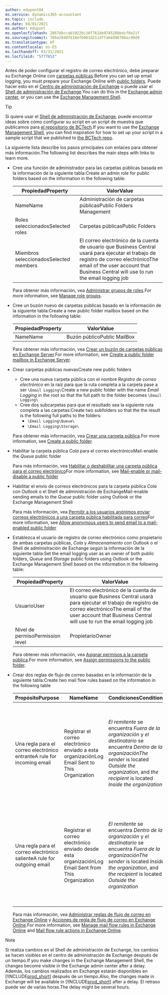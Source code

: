 ```yaml
---
author: edupont04
ms.service: dynamics365-accountant
ms.topic: include
ms.date: 04/01/2021
ms.author: edupont
ms.openlocfilehash: 2867dbccab19226c16f761bb974528bbdcf0a21f
ms.sourcegitcommit: 766e2840fd16efb901d211d7fa64d96766ac99d9
ms.translationtype: HT
ms.contentlocale: es-ES
ms.lasthandoff: 03/31/2021
ms.locfileid: "5777653"
---
```

<span data-ttu-id="8268e-101">Antes de poder configurar el registro de correo electrónico, debe preparar su Exchange Online con [carpetas públicas](/exchange/collaboration/public-folders/public-folders?view=exchserver-2019&preserve-view=true ).</span><span class="sxs-lookup"><span data-stu-id="8268e-101">Before you can set up email logging, you must prepare your Exchange Online with [public folders](/exchange/collaboration/public-folders/public-folders?view=exchserver-2019&preserve-view=true ).</span></span> <span data-ttu-id="8268e-102">Puede hacer esto en el [Centro de administración de Exchange](/Exchange/architecture/client-access/exchange-admin-center?view=exchserver-2019&preserve-view=true ) o puede usar el [Shell de administración de Exchange](/powershell/exchange/exchange-management-shell?view=exchange-ps&preserve-view=true ).</span><span class="sxs-lookup"><span data-stu-id="8268e-102">You can do this in the [Exchange admin center](/Exchange/architecture/client-access/exchange-admin-center?view=exchserver-2019&preserve-view=true ), or you can use the [Exchange Management Shell](/powershell/exchange/exchange-management-shell?view=exchange-ps&preserve-view=true ).</span></span>  

> [!TIP]
> <span data-ttu-id="8268e-103">Si quiere usar el [Shell de administración de Exchange](/powershell/exchange/exchange-management-shell?view=exchange-ps&preserve-view=true ), puede encontrar ideas sobre cómo configurar su script en un script de muestra que publicamos para [el repositorio de BCTech](https://github.com/microsoft/BCTech/tree/master/samples/EmailLogging).</span><span class="sxs-lookup"><span data-stu-id="8268e-103">If you want to use the [Exchange Management Shell](/powershell/exchange/exchange-management-shell?view=exchange-ps&preserve-view=true ), you can find inspiration for how to set up your script in a sample script that we published to [the BCTech repo](https://github.com/microsoft/BCTech/tree/master/samples/EmailLogging).</span></span>

<span data-ttu-id="8268e-104">La siguiente lista describe los pasos principales con enlaces para obtener más información.</span><span class="sxs-lookup"><span data-stu-id="8268e-104">The following list describes the main steps with links to learn more.</span></span>  

- <span data-ttu-id="8268e-105">Cree una función de administrador para las carpetas públicas basada en la información de la siguiente tabla:</span><span class="sxs-lookup"><span data-stu-id="8268e-105">Create an admin role for public folders based on the information in the following table:</span></span>

  |<span data-ttu-id="8268e-106">Propiedad</span><span class="sxs-lookup"><span data-stu-id="8268e-106">Property</span></span>        |<span data-ttu-id="8268e-107">Valor</span><span class="sxs-lookup"><span data-stu-id="8268e-107">Value</span></span>                     |
  |----------------|--------------------------|
  |<span data-ttu-id="8268e-108">Name</span><span class="sxs-lookup"><span data-stu-id="8268e-108">Name</span></span>            |<span data-ttu-id="8268e-109">Administración de carpetas públicas</span><span class="sxs-lookup"><span data-stu-id="8268e-109">Public Folders Management</span></span> |
  |<span data-ttu-id="8268e-110">Roles seleccionados</span><span class="sxs-lookup"><span data-stu-id="8268e-110">Selected roles</span></span>  |<span data-ttu-id="8268e-111">Carpetas públicas</span><span class="sxs-lookup"><span data-stu-id="8268e-111">Public Folders</span></span>            |
  |<span data-ttu-id="8268e-112">Miembros seleccionados</span><span class="sxs-lookup"><span data-stu-id="8268e-112">Selected members</span></span>|<span data-ttu-id="8268e-113">El correo electrónico de la cuenta de usuario que Business Central usará para ejecutar el trabajo de registro de correo electrónico</span><span class="sxs-lookup"><span data-stu-id="8268e-113">The email of the user account that Business Central will use to run the email logging job</span></span>|

  <span data-ttu-id="8268e-114">Para obtener más información, vea [Administrar grupos de roles](/exchange/permissions/role-groups?view=exchserver-2019&preserve-view=true).</span><span class="sxs-lookup"><span data-stu-id="8268e-114">For more information, see [Manage role groups](/exchange/permissions/role-groups?view=exchserver-2019&preserve-view=true).</span></span>

- <span data-ttu-id="8268e-115">Cree un buzón nuevo de carpetas públicas basado en la información de la siguiente tabla:</span><span class="sxs-lookup"><span data-stu-id="8268e-115">Create a new public folder mailbox based on the information in the following table:</span></span>

  |<span data-ttu-id="8268e-116">Propiedad</span><span class="sxs-lookup"><span data-stu-id="8268e-116">Property</span></span>        |<span data-ttu-id="8268e-117">Valor</span><span class="sxs-lookup"><span data-stu-id="8268e-117">Value</span></span>                     |
  |----------------|--------------------------|
  |<span data-ttu-id="8268e-118">Name</span><span class="sxs-lookup"><span data-stu-id="8268e-118">Name</span></span>            |<span data-ttu-id="8268e-119">Buzón público</span><span class="sxs-lookup"><span data-stu-id="8268e-119">Public MailBox</span></span>            |

  <span data-ttu-id="8268e-120">Para obtener más información, vea [Crear un buzón de carpetas públicas en Exchange Server](/exchange/collaboration/public-folders/create-public-folder-mailboxes).</span><span class="sxs-lookup"><span data-stu-id="8268e-120">For more information, see [Create a public folder mailbox in Exchange Server](/exchange/collaboration/public-folders/create-public-folder-mailboxes).</span></span>  

- <span data-ttu-id="8268e-121">Crear carpetas públicas nuevas</span><span class="sxs-lookup"><span data-stu-id="8268e-121">Create new public folders</span></span>

  - <span data-ttu-id="8268e-122">Cree una nueva carpeta pública con el nombre *Registro de correo electrónico* en la raíz para que la ruta completa a la carpeta pase a ser ```\Email Logging\```</span><span class="sxs-lookup"><span data-stu-id="8268e-122">Create a new public folder with the name *Email Logging* in the root so that the full path to the folder becomes ```\Email Logging\```</span></span>
  - <span data-ttu-id="8268e-123">Cree dos subcarpetas para que el resultado sea la siguiente ruta completa a las carpetas:</span><span class="sxs-lookup"><span data-stu-id="8268e-123">Create two subfolders so that the the result is the following full paths to the folders:</span></span>
    - ```\Email Logging\Queue\```
    - ```\Email Logging\Storage\```

  <span data-ttu-id="8268e-124">Para obtener más información, vea [Crear una carpeta pública](/exchange/collaboration/public-folders/create-public-folders?view=exchserver-2019&preserve-view=true).</span><span class="sxs-lookup"><span data-stu-id="8268e-124">For more information, see [Create a public folder](/exchange/collaboration/public-folders/create-public-folders?view=exchserver-2019&preserve-view=true).</span></span>

- <span data-ttu-id="8268e-125">Habilitar la carpeta pública *Cola* para el correo electrónico</span><span class="sxs-lookup"><span data-stu-id="8268e-125">Mail-enable the *Queue* public folder</span></span>

  <span data-ttu-id="8268e-126">Para más información, vea [Habilitar o deshabilitar una carpeta pública para el correo electrónico](/exchange/collaboration/public-folders/mail-enable-or-disable?view=exchserver-2019&preserve-view=true)</span><span class="sxs-lookup"><span data-stu-id="8268e-126">For more information, see [Mail-enable or mail-disable a public folder](/exchange/collaboration/public-folders/mail-enable-or-disable?view=exchserver-2019&preserve-view=true)</span></span>

- <span data-ttu-id="8268e-127">Habilitar el envío de correos electrónicos para la carpeta pública *Cola* con Outlook o el Shell de administración de Exchange</span><span class="sxs-lookup"><span data-stu-id="8268e-127">Mail-enable sending emails to the *Queue* public folder using Outlook or the Exchange Management Shell</span></span>

  <span data-ttu-id="8268e-128">Para más información, vea [Permitir a los usuarios anónimos enviar correos electrónicos a una carpeta pública habilitada para correo](/exchange/collaboration/public-folders/mail-enable-or-disable#allow-anonymous-users-to-send-email-to-a-mail-enabled-public-folder?view=exchserver-2019&preserve-view=true)</span><span class="sxs-lookup"><span data-stu-id="8268e-128">For more information, see [Allow anonymous users to send email to a mail-enabled public folder](/exchange/collaboration/public-folders/mail-enable-or-disable#allow-anonymous-users-to-send-email-to-a-mail-enabled-public-folder?view=exchserver-2019&preserve-view=true)</span></span>

- <span data-ttu-id="8268e-129">Establezca el usuario de registro de correo electrónico como propietario de ambas carpetas públicas, *Cola* y *Almacenamiento* con Outlook o el Shell de administración de Exchange según la información de la siguiente tabla:</span><span class="sxs-lookup"><span data-stu-id="8268e-129">Set the email logging user as an owner of both public folders, *Queue* and *Storage* public folders  using Outlook or the Exchange Management Shell based on the information in the following table:</span></span>

  |<span data-ttu-id="8268e-130">Propiedad</span><span class="sxs-lookup"><span data-stu-id="8268e-130">Property</span></span>        |<span data-ttu-id="8268e-131">Valor</span><span class="sxs-lookup"><span data-stu-id="8268e-131">Value</span></span>                     |
  |----------------|--------------------------|
  |<span data-ttu-id="8268e-132">Usuario</span><span class="sxs-lookup"><span data-stu-id="8268e-132">User</span></span>            |<span data-ttu-id="8268e-133">El correo electrónico de la cuenta de usuario que Business Central usará para ejecutar el trabajo de registro de correo electrónico</span><span class="sxs-lookup"><span data-stu-id="8268e-133">The email of the user account that Business Central will use to run the email logging job</span></span>|
  |<span data-ttu-id="8268e-134">Nivel de permiso</span><span class="sxs-lookup"><span data-stu-id="8268e-134">Permission level</span></span>|<span data-ttu-id="8268e-135">Propietario</span><span class="sxs-lookup"><span data-stu-id="8268e-135">Owner</span></span>                     |

  <span data-ttu-id="8268e-136">Para obtener más información, vea [Asignar permisos a la carpeta pública](/exchange/collaboration-exo/public-folders/set-up-public-folders#step-3-assign-permissions-to-the-public-folder).</span><span class="sxs-lookup"><span data-stu-id="8268e-136">For more information, see [Assign permissions to the public folder](/exchange/collaboration-exo/public-folders/set-up-public-folders#step-3-assign-permissions-to-the-public-folder).</span></span>

- <span data-ttu-id="8268e-137">Crear dos reglas de flujo de correo basadas en la información de la siguiente tabla:</span><span class="sxs-lookup"><span data-stu-id="8268e-137">Create two mail flow rules based on the information in the following table</span></span>

  |<span data-ttu-id="8268e-138">Propósito</span><span class="sxs-lookup"><span data-stu-id="8268e-138">Purpose</span></span>  |<span data-ttu-id="8268e-139">Name</span><span class="sxs-lookup"><span data-stu-id="8268e-139">Name</span></span> |<span data-ttu-id="8268e-140">Condiciones</span><span class="sxs-lookup"><span data-stu-id="8268e-140">Conditions</span></span>                        |<span data-ttu-id="8268e-141">Acción</span><span class="sxs-lookup"><span data-stu-id="8268e-141">Action</span></span>                                       |
  |---------|-----|----------------------------------|---------------------------------------------|
  |<span data-ttu-id="8268e-142">Una regla para el correo electrónico entrante</span><span class="sxs-lookup"><span data-stu-id="8268e-142">A rule for incoming email</span></span> |<span data-ttu-id="8268e-143">Registrar el correo electrónico enviado a esta organización</span><span class="sxs-lookup"><span data-stu-id="8268e-143">Log Email Sent to This Organization</span></span>|<span data-ttu-id="8268e-144">*El remitente* se encuentra *Fuera de la organización* y *el destinatario* se encuentra *Dentro de la organización*</span><span class="sxs-lookup"><span data-stu-id="8268e-144">*The sender* is located *Outside the organization*, and *the recipient* is located *Inside the organization*</span></span>|<span data-ttu-id="8268e-145">Incluya en CCO la cuenta de correo electrónico que se especifica para la carpeta pública *Cola*</span><span class="sxs-lookup"><span data-stu-id="8268e-145">BCC the email account that is specified for the *Queue* public folder</span></span>|
  |<span data-ttu-id="8268e-146">Una regla para el correo electrónico saliente</span><span class="sxs-lookup"><span data-stu-id="8268e-146">A rule for outgoing email</span></span> | <span data-ttu-id="8268e-147">Registrar el correo electrónico enviado desde esta organización</span><span class="sxs-lookup"><span data-stu-id="8268e-147">Log Email Sent from This Organization</span></span> |<span data-ttu-id="8268e-148">*El remitente* se encuentra *Dentro de la organización* y *el destinatario* se encuentra *Fuera de la organización*</span><span class="sxs-lookup"><span data-stu-id="8268e-148">*The sender* is located *Inside the organization*, and *the recipient* is located *Outside the organization*</span></span>|<span data-ttu-id="8268e-149">Incluya en CCO la cuenta de correo electrónico que se especifica para la carpeta pública *Cola*</span><span class="sxs-lookup"><span data-stu-id="8268e-149">BCC the email account that is specified for the *Queue* public folder</span></span>|
  
  <span data-ttu-id="8268e-150">Para más información, vea [Administrar reglas de flujo de correo en Exchange Online](/exchange/security-and-compliance/mail-flow-rules/manage-mail-flow-rules) y [Acciones de regla de flujo de correo en Exchange Online](/exchange/security-and-compliance/mail-flow-rules/mail-flow-rule-actions).</span><span class="sxs-lookup"><span data-stu-id="8268e-150">For more information, see [Manage mail flow rules in Exchange Online](/exchange/security-and-compliance/mail-flow-rules/manage-mail-flow-rules) and [Mail flow rule actions in Exchange Online](/exchange/security-and-compliance/mail-flow-rules/mail-flow-rule-actions).</span></span>

> [!NOTE]
> <span data-ttu-id="8268e-151">Si realiza cambios en el Shell de administración de Exchange, los cambios se hacen visibles en el centro de administración de Exchange después de un tiempo.</span><span class="sxs-lookup"><span data-stu-id="8268e-151">If you make changes in the Exchange Management Shell, the changes become visible in the Exchange admin center after a delay.</span></span> <span data-ttu-id="8268e-152">Además, los cambios realizados en Exchange estarán disponibles en [!INCLUDE[prod_short](prod_short.md)] después de un tiempo.</span><span class="sxs-lookup"><span data-stu-id="8268e-152">Also, the changes made in Exchange will be available in [!INCLUDE[prod_short](prod_short.md)] after a delay.</span></span> <span data-ttu-id="8268e-153">El retraso puede ser de varias horas.</span><span class="sxs-lookup"><span data-stu-id="8268e-153">The delay might be several hours.</span></span>
